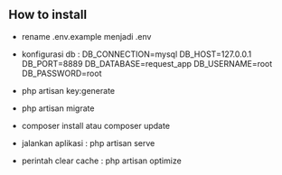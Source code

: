 ## How to install

-   rename .env.example menjadi .env

-   konfigurasi db :
    DB_CONNECTION=mysql
    DB_HOST=127.0.0.1
    DB_PORT=8889
    DB_DATABASE=request_app
    DB_USERNAME=root
    DB_PASSWORD=root

-   php artisan key:generate
-   php artisan migrate
-   composer install atau composer update
-   jalankan aplikasi : php artisan serve
-   perintah clear cache : php artisan optimize
